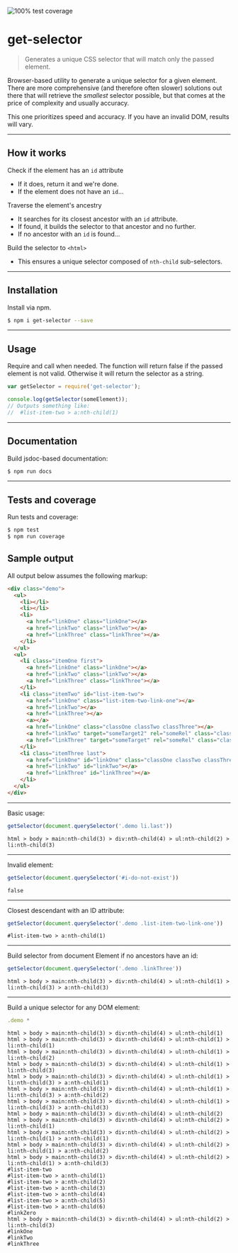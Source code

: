![100% test coverage](https://img.shields.io/badge/coverage-100%25-brightgreen.svg)

# get-selector
> Generates a unique CSS selector that will match only the passed element.

Browser-based utility to generate a unique selector for a given element.
There are more comprehensive (and therefore often slower) solutions out there 
that will retrieve the _smallest_ selector possible, but that comes at the price 
of complexity and usually accuracy.

This one prioritizes speed and accuracy.
If you have an invalid DOM, results will vary.

***

## How it works

Check if the element has an `id` attribute
- If it does, return it and we're done.
- If the element does not have an `id`...

Traverse the element's ancestry
- It searches for its closest ancestor with an `id` attribute.
- If found, it builds the selector to that ancestor and no further.
- If no ancestor with an `id` is found...

Build the selector to `<html>`
- This ensures a unique selector composed of `nth-child` sub-selectors.

***

## Installation
Install via npm.

```sh
$ npm i get-selector --save
```

***

## Usage
Require and call when needed.
The function will return false if the passed element is not valid.
Otherwise it will return the selector as a string.

```js
var getSelector = require('get-selector');

console.log(getSelector(someElement));
// Outputs something like:
// 	#list-item-two > a:nth-child(1)
```

***

## Documentation
Build jsdoc-based documentation:

```sh
$ npm run docs
```

***

## Tests and coverage
Run tests and coverage:

```sh
$ npm test
$ npm run coverage
```

## Sample output

All output below assumes the following markup:

```html
<div class="demo">
  <ul>
    <li></li>
    <li></li>
    <li>
      <a href="linkOne" class="linkOne"></a>
      <a href="linkTwo" class="linkTwo"></a>
      <a href="linkThree" class="linkThree"></a>
    </li>
  </ul>
  <ul>
    <li class="itemOne first">
      <a href="linkOne" class="linkOne"></a>
      <a href="linkTwo" class="linkTwo"></a>
      <a href="linkThree" class="linkThree"></a>
    </li>
    <li class="itemTwo" id="list-item-two">
      <a href="linkOne" class="list-item-two-link-one"></a>
      <a href="linkTwo"></a>
      <a href="linkThree"></a>
      <a></a>
      <a href="linkOne" class="classOne classTwo classThree"></a>
      <a href="linkTwo" target="someTarget2" rel="someRel" class="classOne classTwo classThree"></a>
      <a href="linkThree" target="someTarget" rel="someRel" class="classOne classTwo classThree" id="linkZero"></a>
    </li>
    <li class="itemThree last">
      <a href="linkOne" id="linkOne" class="classOne classTwo classThree"></a>
      <a href="linkTwo" id="linkTwo"></a>
      <a href="linkThree" id="linkThree"></a>
    </li>
  </ul>
</div>
```

***

Basic usage:

```js
getSelector(document.querySelector('.demo li.last'))
```

```
html > body > main:nth-child(3) > div:nth-child(4) > ul:nth-child(2) > li:nth-child(3)
```

***

Invalid element:

```js
getSelector(document.querySelector('#i-do-not-exist'))
```

```
false
```

***

Closest descendant with an ID attribute:

```js
getSelector(document.querySelector('.demo .list-item-two-link-one'))
```

```
#list-item-two > a:nth-child(1)
```

***

Build selector from document Element if no ancestors have an id:

```js
getSelector(document.querySelector('.demo .linkThree'))
```

```
html > body > main:nth-child(3) > div:nth-child(4) > ul:nth-child(1) > li:nth-child(3) > a:nth-child(3)
```

***

Build a unique selector for any DOM element:

```js
.demo *
```

```
html > body > main:nth-child(3) > div:nth-child(4) > ul:nth-child(1)
html > body > main:nth-child(3) > div:nth-child(4) > ul:nth-child(1) > li:nth-child(1)
html > body > main:nth-child(3) > div:nth-child(4) > ul:nth-child(1) > li:nth-child(2)
html > body > main:nth-child(3) > div:nth-child(4) > ul:nth-child(1) > li:nth-child(3)
html > body > main:nth-child(3) > div:nth-child(4) > ul:nth-child(1) > li:nth-child(3) > a:nth-child(1)
html > body > main:nth-child(3) > div:nth-child(4) > ul:nth-child(1) > li:nth-child(3) > a:nth-child(2)
html > body > main:nth-child(3) > div:nth-child(4) > ul:nth-child(1) > li:nth-child(3) > a:nth-child(3)
html > body > main:nth-child(3) > div:nth-child(4) > ul:nth-child(2)
html > body > main:nth-child(3) > div:nth-child(4) > ul:nth-child(2) > li:nth-child(1)
html > body > main:nth-child(3) > div:nth-child(4) > ul:nth-child(2) > li:nth-child(1) > a:nth-child(1)
html > body > main:nth-child(3) > div:nth-child(4) > ul:nth-child(2) > li:nth-child(1) > a:nth-child(2)
html > body > main:nth-child(3) > div:nth-child(4) > ul:nth-child(2) > li:nth-child(1) > a:nth-child(3)
#list-item-two
#list-item-two > a:nth-child(1)
#list-item-two > a:nth-child(2)
#list-item-two > a:nth-child(3)
#list-item-two > a:nth-child(4)
#list-item-two > a:nth-child(5)
#list-item-two > a:nth-child(6)
#linkZero
html > body > main:nth-child(3) > div:nth-child(4) > ul:nth-child(2) > li:nth-child(3)
#linkOne
#linkTwo
#linkThree
```
